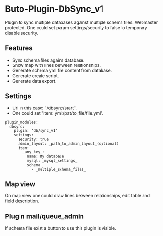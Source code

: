 # Buto-Plugin-DbSync_v1
Plugin to sync multiple databases against multiple schema files. Webmaster protected. 
One could set param settings/security to false to temporary disable security.

## Features

- Sync schema files agains database.
- Show map with lines between relationships.
- Generate schema yml file content from database.
- Generate create script.
- Generate data export.

## Settings

- Url in this case: "/dbsync/start". 
- One could set "item: yml:/pat/to_file/file.yml".


```
plugin_modules:
  dbsync:
    plugin: 'db/sync_v1'
    settings:
      security: true
      admin_layout: _path_to_admin_layout_(optional)
      item:
        _any_key_:
          name: My database
          mysql: _mysql_settings_
          schema:
            - _multiple_schema_files_
```

## Map view

On map view one could draw lines between relationships, edit table and field description.

## Plugin mail/queue_admin

If schema file exist a button to use this plugin is visible.